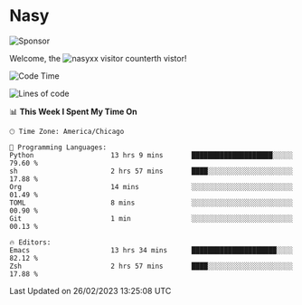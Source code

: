 # Nasy

<!--
<p align="center">
<img height="200" src="https://github-readme-stats.vercel.app/api?username=nasyxx&count_private=true&show_icons=true&theme=dracula&include_all_commits=true"/>
<img height="200" src="https://github-readme-stats.vercel.app/api/top-langs/?username=nasyxx&theme=dracula&hide=html,jupyter+notebook&count_private=true&show_icons=true"/>
</p>

  
----------------
-->

![Sponsor](https://img.shields.io/static/v1.svg?label=Sponsor&message=%E2%9D%A4&logo=GitHub&style=flat&color=pink)
 
Welcome, the ![nasyxx visitor counter](https://count.getloli.com/get/@nasyxx?theme=rule34)th vistor!
 
<!--START_SECTION:waka-->
![Code Time](http://img.shields.io/badge/Code%20Time-3%2C185%20hrs%2051%20mins-blue)

![Lines of code](https://img.shields.io/badge/From%20Hello%20World%20I%27ve%20Written-6.0%20million%20lines%20of%20code-blue)

📊 **This Week I Spent My Time On** 

```text
🕑︎ Time Zone: America/Chicago

💬 Programming Languages: 
Python                   13 hrs 9 mins       ████████████████████░░░░░   79.60 % 
sh                       2 hrs 57 mins       ████░░░░░░░░░░░░░░░░░░░░░   17.88 % 
Org                      14 mins             ░░░░░░░░░░░░░░░░░░░░░░░░░   01.49 % 
TOML                     8 mins              ░░░░░░░░░░░░░░░░░░░░░░░░░   00.90 % 
Git                      1 min               ░░░░░░░░░░░░░░░░░░░░░░░░░   00.13 % 

🔥 Editors: 
Emacs                    13 hrs 34 mins      █████████████████████░░░░   82.12 % 
Zsh                      2 hrs 57 mins       ████░░░░░░░░░░░░░░░░░░░░░   17.88 % 
```


 Last Updated on 26/02/2023 13:25:08 UTC
<!--END_SECTION:waka-->

<!-- ![visitors](https://visitor-badge.laobi.icu/badge?page_id=nasyxx.nasyxx) -->
